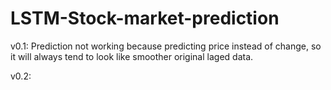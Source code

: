 # LSTM-Stock-market-prediction

v0.1: 
 Prediction not working because predicting price instead of change, so it will always tend to look like smoother original laged data.

v0.2:
